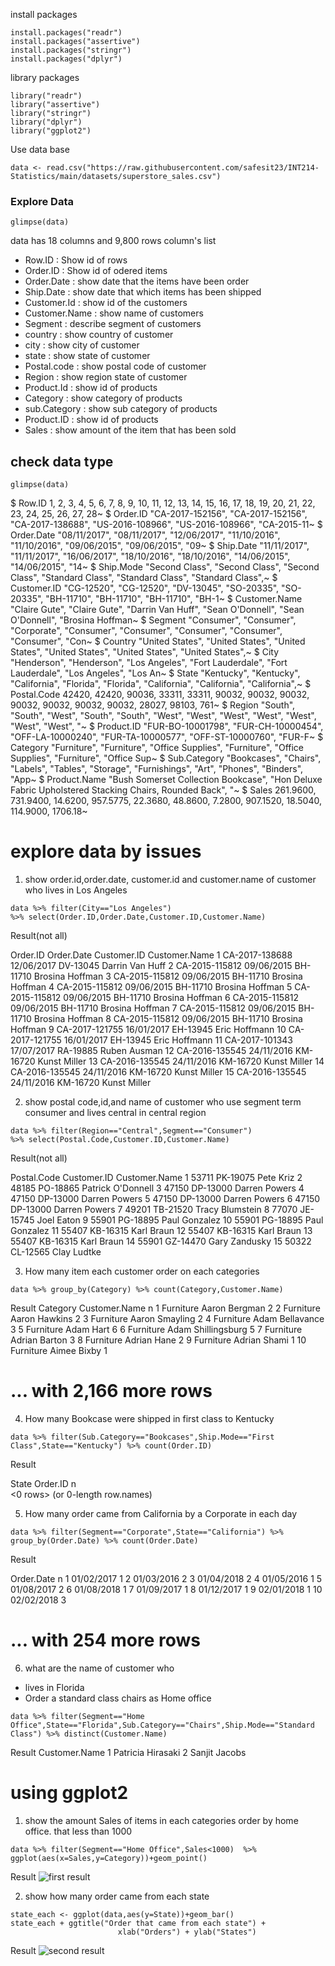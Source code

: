 install packages
```{R}
install.packages("readr")
install.packages("assertive")
install.packages("stringr")
install.packages("dplyr")
```
library packages

```{R}
library("readr")
library("assertive")
library("stringr")
library("dplyr")
library("ggplot2")
```
Use data base

```{R}
data <- read.csv("https://raw.githubusercontent.com/safesit23/INT214-Statistics/main/datasets/superstore_sales.csv")
```
### Explore Data

```{R}
glimpse(data)
```
data has 18 columns and 9,800 rows
column's list
- Row.ID : Show id of rows
- Order.ID : Show id of odered items
- Order.Date : show date that the items have been order
- Ship.Date : show date that which items has been shipped
- Customer.Id : show id of the customers
- Customer.Name : show name of customers
- Segment : describe segment of customers
- country : show country of customer
- city : show city of customer
- state : show state of customer
- Postal.code : show postal code of customer
- Region : show region state of customer
- Product.Id : show id of products
- Category : show category of products
- sub.Category : show sub category of products
- Product.ID : show id of products
- Sales : show amount of the item that has been sold


## check data type


```{R}
glimpse(data)
```

$ Row.ID        <int> 1, 2, 3, 4, 5, 6, 7, 8, 9, 10, 11, 12, 13, 14, 15, 16, 17, 18, 19, 20, 21, 22, 23, 24, 25, 26, 27, 28~
$ Order.ID      <chr> "CA-2017-152156", "CA-2017-152156", "CA-2017-138688", "US-2016-108966", "US-2016-108966", "CA-2015-11~
$ Order.Date    <chr> "08/11/2017", "08/11/2017", "12/06/2017", "11/10/2016", "11/10/2016", "09/06/2015", "09/06/2015", "09~
$ Ship.Date     <chr> "11/11/2017", "11/11/2017", "16/06/2017", "18/10/2016", "18/10/2016", "14/06/2015", "14/06/2015", "14~
$ Ship.Mode     <chr> "Second Class", "Second Class", "Second Class", "Standard Class", "Standard Class", "Standard Class",~
$ Customer.ID   <chr> "CG-12520", "CG-12520", "DV-13045", "SO-20335", "SO-20335", "BH-11710", "BH-11710", "BH-11710", "BH-1~
$ Customer.Name <chr> "Claire Gute", "Claire Gute", "Darrin Van Huff", "Sean O'Donnell", "Sean O'Donnell", "Brosina Hoffman~
$ Segment       <chr> "Consumer", "Consumer", "Corporate", "Consumer", "Consumer", "Consumer", "Consumer", "Consumer", "Con~
$ Country       <chr> "United States", "United States", "United States", "United States", "United States", "United States",~
$ City          <chr> "Henderson", "Henderson", "Los Angeles", "Fort Lauderdale", "Fort Lauderdale", "Los Angeles", "Los An~
$ State         <chr> "Kentucky", "Kentucky", "California", "Florida", "Florida", "California", "California", "California",~
$ Postal.Code   <int> 42420, 42420, 90036, 33311, 33311, 90032, 90032, 90032, 90032, 90032, 90032, 90032, 28027, 98103, 761~
$ Region        <chr> "South", "South", "West", "South", "South", "West", "West", "West", "West", "West", "West", "West", "~
$ Product.ID    <chr> "FUR-BO-10001798", "FUR-CH-10000454", "OFF-LA-10000240", "FUR-TA-10000577", "OFF-ST-10000760", "FUR-F~
$ Category      <chr> "Furniture", "Furniture", "Office Supplies", "Furniture", "Office Supplies", "Furniture", "Office Sup~
$ Sub.Category  <chr> "Bookcases", "Chairs", "Labels", "Tables", "Storage", "Furnishings", "Art", "Phones", "Binders", "App~
$ Product.Name  <chr> "Bush Somerset Collection Bookcase", "Hon Deluxe Fabric Upholstered Stacking Chairs, Rounded Back", "~
$ Sales         <dbl> 261.9600, 731.9400, 14.6200, 957.5775, 22.3680, 48.8600, 7.2800, 907.1520, 18.5040, 114.9000, 1706.18~

# explore data by issues

1) show order.id,order.date, customer.id and customer.name of customer who lives in Los Angeles

```{R}
data %>% filter(City=="Los Angeles") 
%>% select(Order.ID,Order.Date,Customer.ID,Customer.Name)
```
Result(not all)

   Order.ID Order.Date Customer.ID       Customer.Name
1   CA-2017-138688 12/06/2017    DV-13045     Darrin Van Huff
2   CA-2015-115812 09/06/2015    BH-11710     Brosina Hoffman
3   CA-2015-115812 09/06/2015    BH-11710     Brosina Hoffman
4   CA-2015-115812 09/06/2015    BH-11710     Brosina Hoffman
5   CA-2015-115812 09/06/2015    BH-11710     Brosina Hoffman
6   CA-2015-115812 09/06/2015    BH-11710     Brosina Hoffman
7   CA-2015-115812 09/06/2015    BH-11710     Brosina Hoffman
8   CA-2015-115812 09/06/2015    BH-11710     Brosina Hoffman
9   CA-2017-121755 16/01/2017    EH-13945       Eric Hoffmann
10  CA-2017-121755 16/01/2017    EH-13945       Eric Hoffmann
11  CA-2017-101343 17/07/2017    RA-19885        Ruben Ausman
12  CA-2016-135545 24/11/2016    KM-16720        Kunst Miller
13  CA-2016-135545 24/11/2016    KM-16720        Kunst Miller
14  CA-2016-135545 24/11/2016    KM-16720        Kunst Miller
15  CA-2016-135545 24/11/2016    KM-16720        Kunst Miller

2) show postal code,id,and name of customer who use segment term consumer and lives central in central region

```{R}
data %>% filter(Region=="Central",Segment=="Consumer") 
%>% select(Postal.Code,Customer.ID,Customer.Name)
```
Result(not all)

Postal.Code Customer.ID       Customer.Name
1         53711    PK-19075           Pete Kriz
2         48185    PO-18865   Patrick O'Donnell
3         47150    DP-13000       Darren Powers
4         47150    DP-13000       Darren Powers
5         47150    DP-13000       Darren Powers
6         47150    DP-13000       Darren Powers
7         49201    TB-21520     Tracy Blumstein
8         77070    JE-15745          Joel Eaton
9         55901    PG-18895       Paul Gonzalez
10        55901    PG-18895       Paul Gonzalez
11        55407    KB-16315          Karl Braun
12        55407    KB-16315          Karl Braun
13        55407    KB-16315          Karl Braun
14        55901    GZ-14470       Gary Zandusky
15        50322    CL-12565         Clay Ludtke

3) How many item each customer order on each categories 

```{R}
data %>% group_by(Category) %>% count(Category,Customer.Name)
```
Result
Category  Customer.Name          n
   <fct>     <chr>              <int>
 1 Furniture Aaron Bergman          2
 2 Furniture Aaron Hawkins          2
 3 Furniture Aaron Smayling         2
 4 Furniture Adam Bellavance        3
 5 Furniture Adam Hart              6
 6 Furniture Adam Shillingsburg     5
 7 Furniture Adrian Barton          3
 8 Furniture Adrian Hane            2
 9 Furniture Adrian Shami           1
10 Furniture Aimee Bixby            1
# ... with 2,166 more rows

4) How many Bookcase were shipped in first class to Kentucky

```{R}
data %>% filter(Sub.Category=="Bookcases",Ship.Mode=="First Class",State=="Kentucky") %>% count(Order.ID)
```

Result

State    Order.ID n       
<0 rows> (or 0-length row.names)

5) How many order came from California by a Corporate in each day

```{R}
data %>% filter(Segment=="Corporate",State=="California") %>% group_by(Order.Date) %>% count(Order.Date)
```

Result

Order.Date     n
   <chr>      <int>
 1 01/02/2017     1
 2 01/03/2016     2
 3 01/04/2018     2
 4 01/05/2016     1
 5 01/08/2017     2
 6 01/08/2018     1
 7 01/09/2017     1
 8 01/12/2017     1
 9 02/01/2018     1
10 02/02/2018     3
# ... with 254 more rows

6) what are the name of customer who
 - lives in Florida
 - Order a standard class chairs as Home office
 
 ```{R}
data %>% filter(Segment=="Home Office",State=="Florida",Sub.Category=="Chairs",Ship.Mode=="Standard Class") %>% distinct(Customer.Name)
```
Result
Customer.Name
1 Patricia Hirasaki
2     Sanjit Jacobs

# using ggplot2

1. show the amount Sales of items in each categories order by home office. that less than 1000

 
 ```{R}
data %>% filter(Segment=="Home Office",Sales<1000)  %>% ggplot(aes(x=Sales,y=Category))+geom_point()
```
Result
![first result](first.png)

2. show how many order came from each state

```{R}
state_each <- ggplot(data,aes(y=State))+geom_bar()
state_each + ggtitle("Order that came from each state") +
                        xlab("Orders") + ylab("States")
```
Result
![second result](second.png)